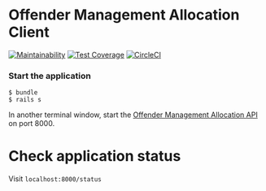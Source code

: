 # Offender Management Allocation Client

[![Maintainability](https://api.codeclimate.com/v1/badges/00cf8469d692073171ce/maintainability)](https://codeclimate.com/github/ministryofjustice/offender-management-allocation-manager/maintainability) [![Test Coverage](https://api.codeclimate.com/v1/badges/00cf8469d692073171ce/test_coverage)](https://codeclimate.com/github/ministryofjustice/offender-management-allocation-manager/test_coverage) [![CircleCI](https://circleci.com/gh/ministryofjustice/offender-management-allocation-manager.svg?style=svg)](https://circleci.com/gh/ministryofjustice/offender-management-allocation-manager)

### Start the application

```
$ bundle
$ rails s
```

In another terminal window, start the [Offender Management Allocation API](https://github.com/ministryofjustice/offender-management-allocation-api) on port 8000.

# Check application status
Visit `localhost:8000/status`
